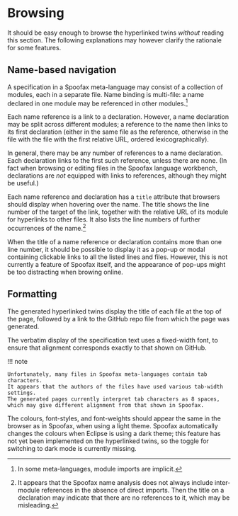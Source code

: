 # Browsing

It should be easy enough to browse the hyperlinked twins *without* reading this section.
The following explanations may however clarify the rationale for some features.

## Name-based navigation

A specification in a Spoofax meta-language may consist of a collection of modules,
each in a separate file.
Name binding is multi-file: a name declared in one module may be referenced in other modules.[^imports]

[^imports]: In some meta-languages, module imports are implicit.

Each name reference is a link to a declaration.
However, a name declaration may be split across different modules;
a reference to the name then links to its first declaration
(either in the same file as the reference,
otherwise in the file with the file with the first relative URL, ordered lexicographically).

In general, there may be any number of references to a name declaration.
Each declaration links to the first such reference, unless there are none.
(In fact when browsing or editing files in the Spoofax language workbench,
declarations are *not* equipped with links to references,
although they might be useful.)

Each name reference and declaration has a `title` attribute that browsers should display
when hovering over the name.
The title shows the line number of the target of the link,
together with the relative URL of its module for hyperlinks to other files.
It also lists the line numbers of further occurrences of the name.[^missing]

[^missing]: It appears that the Spoofax name analysis does not always include inter-module references
    in the absence of direct imports.
    Then the title on a declaration may indicate that there are no references to it,
    which may be misleading.

When the title of a name reference or declaration contains more than one line number,
it should be possible to display it as a pop-up or modal
containing clickable links to all the listed lines and files.
However, this is not currently a feature of Spoofax itself,
and the appearance of pop-ups might be too distracting when browing online.

## Formatting

The generated hyperlinked twins display the title of each file at the top of the page,
followed by a link to the GitHub repo file from which the page was generated.

The verbatim display of the specification text uses a fixed-width font,
to ensure that alignment corresponds exactly to that shown on GitHub.

!!! note

    Unfortunately, many files in Spoofax meta-languages contain tab characters.
    It appears that the authors of the files have used various tab-width settings.
    The generated pages currently interpret tab characters as 8 spaces,
    which may give different alignment from that shown in Spoofax.

The colours, font-styles, and font-weights should appear the same in the browser
as in Spoofax, when using a light theme.
Spoofax automatically changes the colours when Eclipse is using a dark theme;
this feature has not yet been implemented on the hyperlinked twins,
so the toggle for switching to dark mode is currently missing.
